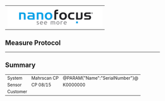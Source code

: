 <!--   EvalAlgoName=NFTopoInfo -->
 ||
|-:|
|![](logo.png)|

## Measure Protocol

---
## Summary


||||
|-|-|-|
|System| Mahrscan CP | @PARAM{"Name":"SerialNumber"}@ |
|Sensor| CP 08/15  | K0000000| 
|Customer|||

<span id="output">
</span>




<div id="resultsArea">
</div>


<script>

let table = document.createElement("table");
table.id = "tableResults";

var row = null;
var head = table.insertRow();
head.insertCell().textContent = "Content";
head.insertCell().textContent = "nominal value";
head.insertCell().textContent = "actual value";
head.insertCell().textContent = "status";

 
 
for (i = 0; i < sessionStorage.length; i++) {
  
  x = sessionStorage.key(i);
  
  if(x.includes("Result"))
  {
   var data = JSON.parse(sessionStorage.getItem(x));
   
   
     row = table.insertRow();  // DOM method for creating table rows
    
	 row.insertCell().textContent = (x.split("_"))[0];
     row.insertCell().textContent =  data["nominal"];      
     row.insertCell().textContent =  data["value"];
	 row.insertCell().textContent =  data["status"];
	 
	 console.log(data["timestamp"]);
   
  }
}

// Adding the entire table to the   tag
document.getElementById("resultsArea").appendChild(table);



</script>